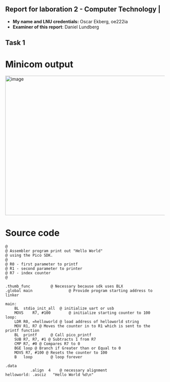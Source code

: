 
## Report for laboration 2 - Computer Technology |

  - **My name and LNU credentials:** Oscar Ekberg, oe222ia
  - **Examiner of this report**: Daniel Lundberg

## Task 1
# Minicom output
<img width="650" height="442" alt="image" src="https://github.com/user-attachments/assets/7f71df8f-03cc-4320-bb05-b09e126e09d5" />

# Source code
```assembly
@
@ Assembler program print out "Hello World"
@ using the Pico SDK.
@
@ R0 - first parameter to printf
@ R1 - second parameter to printer
@ R7 - index counter
@

.thumb_func		    @ Necessary because sdk uses BLX
.global main	            @ Provide program starting address to linker

main:
	BL	stdio_init_all	@ initialize uart or usb
	MOVS	R7, #100		@ initialize starting counter to 100
loop:
	LDR	R0, =helloworld	@ load address of helloworld string
	MOV R1, R7 @ Moves the counter in to R1 which is sent to the printf function
	BL	printf		@ Call pico_printf
	SUB R7, R7, #1 @ Subtracts 1 from R7
	CMP R7, #0 @ Compares R7 to 0
	BGE loop @ Branch if Greater than or Equal to 0
	MOVS R7, #100 @ Resets the counter to 100
	B	loop		@ loop forever
		
.data
	       .align  4	@ necessary alignment
helloworld: .asciz   "Hello World %d\n"

```
